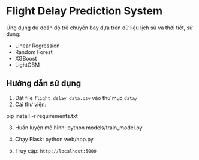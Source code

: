 # Flight Delay Prediction System

Ứng dụng dự đoán độ trễ chuyến bay dựa trên dữ liệu lịch sử và thời tiết, sử dụng:
- Linear Regression
- Random Forest
- XGBoost
- LightGBM

## Hướng dẫn sử dụng
1. Đặt file `flight_delay_data.csv` vào thư mục `data/`
2. Cài thư viện:

pip install -r requirements.txt

3. Huấn luyện mô hình:
python models/train_model.py

4. Chạy Flask:
python web/app.py

5. Truy cập: `http://localhost:5000`
